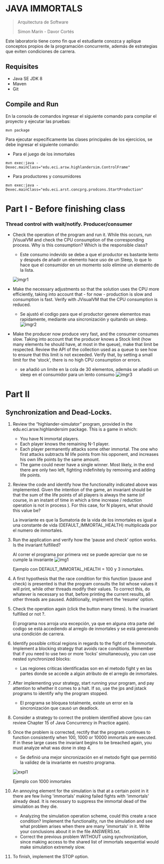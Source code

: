 # JAVA IMMORTALS

> Arquitectura de Software
>
> Simon Marín - Davor Cortés
>

Este laboratorio tiene como fin que el estudiante conozca y aplique conceptos propios de la programación concurrente, además de estrategias que eviten condiciones de carrera.

## Requisites

+ Java SE JDK 8
+ Maven
+ Git


## Compile and Run

En la consola de comandos ingresar el siguiente comando para compilar el proyecto y ejecutar las pruebas:
```
mvn package
```

Para ejecutar específicamente las clases principales de los ejercicios, se debe ingresar el siguiente comando:

+ Para el juego de los inmortales

```
mvn exec:java -Dexec.mainClass="edu.eci.arsw.highlandersim.ControlFrame"
```

+ Para productores y consumidores

```
mvn exec:java -Dexec.mainClass="edu.eci.arst.concprg.prodcons.StartProduction"
```


# Part I - Before finishing class
### Thread control with wait/notify. Producer/consumer
* Check the operation of the program and run it. While this occurs, run jVisualVM and check the CPU consumption of the corresponding process. Why is this consumption? Which is the responsible class? 
    * Este consumo indevido se debe a que el productor es bastante lento y después de añadir un elemento hace uso de un Sleep, lo que lo hace que el consumidor en un momento solo elimine un elemento de la lista.
    
    ![imgr1](https://media.discordapp.net/attachments/412414196781940760/747957196687409282/unknown.png?width=916&height=475)

* Make the necessary adjustments so that the solution uses the CPU more efficiently, taking into account that - for now - production is slow and consumption is fast. Verify with JVisualVM that the CPU consumption is reduced. 

    * Se ajustó el codigo para que el productor genere elementos mas rapidamente, mediante una sincronización y quitando un sleep.
    ![imgr2](https://cdn.discordapp.com/attachments/412414196781940760/747957673345155079/unknown.png)

* Make the producer now produce very fast, and the consumer consumes slow. Taking into account that the producer knows a Stock limit (how many elements he should have, at most in the queue), make that limit be respected. Review the API of the collection used as a queue to see how to ensure that this limit is not exceeded. Verify that, by setting a small limit for the 'stock', there is no high CPU consumption or errors.
    
    * se añadió un limite en la cola de 30 elementos, además se añadió un sleep en el consumidor para un lento consumo
    ![imgr3](https://cdn.discordapp.com/attachments/412414196781940760/747963411593297920/unknown.png)



# Part II
## Synchronization and Dead-Locks.

1. Review the “highlander-simulator” program, provided in the edu.eci.arsw.highlandersim package. This is a game in which:
    * You have N immortal players. 
    * Each player knows the remaining N-1 player.
    * Each player permanently attacks some other immortal. The one who first attacks subtracts M life points from his opponent, and increases his own life points by the same amount. 
    * The game could never have a single winner. Most likely, in the end there are only two left, fighting indefinitely by removing and adding life points. 
2. Review the code and identify how the functionality indicated above was implemented. Given the intention of the game, an invariant should be that the sum of the life points of all players is always the same (of course, in an instant of time in which a time increase / reduction operation is not in process ). For this case, for N players, what should this value be?

    La invariante es que la Sumatoria de la vida de los inmortales es igual a una constante de vida (DEFAULT_IMMORTAL_HEALTH) multiplicada por el numero de inmortales.
    
3. Run the application and verify how the ‘pause and check’ option works. Is the invariant fulfilled?

    Al correr el programa por primera vez se puede apreciar que no se cumple la invariante
    ![img1](https://cdn.discordapp.com/attachments/412414196781940760/747841949607919818/unknown.png)
    
    Ejemplo con DEFAULT_IMMORTAL_HEALTH = 100 y 3 inmortales.
    
4. A first hypothesis that the race condition for this function (pause and check) is presented is that the program consults the list whose values ​​it will print, while other threads modify their values. To correct this, do whatever is necessary so that, before printing the current results, all other threads are paused. Additionally, implement the ‘resume’ option.
5. Check the operation again (click the button many times). Is the invariant fulfilled or not ?.

    El programa nos arroja una excepción, ya que en alguna otra parte del codigo se está accediendo al arreglo de inmortales y se está generando una condición de carrera.
    
6. Identify possible critical regions in regards to the fight of the immortals. 
Implement a blocking strategy that avoids race conditions. Remember that if you need to use two or more ‘locks’ simultaneously, you can use nested synchronized blocks:

    * Las regiones criticas identificadas son en el metodo fight y en las partes donde se accede a algún atributo de el arreglo de inmortales.
7. After implementing your strategy, start running your program, and pay attention to whether it comes to a halt. If so, use the jps and jstack programs to identify why the program stopped.
    
    * El programa se bloquea totalmente, existe un error en la sincronización que causó un deadlock. 

8. Consider a strategy to correct the problem identified above (you can review Chapter 15 of Java Concurrency in Practice again).
9. Once the problem is corrected, rectify that the program continues to function consistently when 100, 1000 or 10000 immortals are executed. If in these large cases the invariant begins to be breached again, you must analyze what was done in step 4.

    * Se definió una mejor sincronización en el metodo fight que permitió la validez de la invariante en nuestro programa.
    
    ![expl1](https://cdn.discordapp.com/attachments/412414196781940760/747966376336949319/unknown.png)
    
    Ejemplo con 1000 inmortales
    
    
10. An annoying element for the simulation is that at a certain point in it there are few living 'immortals' making failed fights with 'immortals' already dead. It is necessary to suppress the immortal dead of the simulation as they die. 
    * Analyzing the simulation operation scheme, could this create a race condition? Implement the functionality, run the simulation and see what problem arises when there are many 'immortals' in it. Write your conclusions about it in the file ANSWERS.txt. 
    * Correct the previous problem WITHOUT using synchronization, since making access to the shared list of immortals sequential would make simulation extremely slow. 
11. To finish, implement the STOP option.
